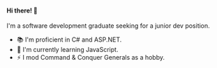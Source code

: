 #### Hi there! :wave: ####
I'm a software development graduate seeking for a junior dev position.
- :books: I'm proficient in C# and ASP.NET.
- :seedling: I'm currently learning JavaScript.
- :zap: I mod Command & Conquer Generals as a hobby.

